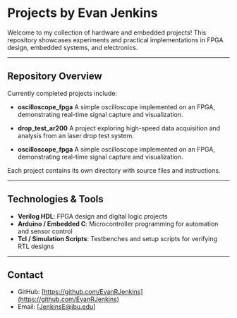 # Projects by Evan Jenkins

Welcome to my collection of hardware and embedded projects! This repository showcases experiments and practical implementations in FPGA design, embedded systems, and electronics.

---

## Repository Overview

Currently completed projects include:

* **oscilloscope\_fpga**
  A simple oscilloscope implemented on an FPGA, demonstrating real-time signal capture and visualization.

* **drop\_test\_ar200**
  A project exploring high-speed data acquisition and analysis from an laser drop test system.

* **oscilloscope\_fpga**
  A simple oscilloscope implemented on an FPGA, demonstrating real-time signal capture and visualization.

Each project contains its own directory with source files and instructions.

---

## Technologies & Tools

* **Verilog HDL**: FPGA design and digital logic projects
* **Arduino / Embedded C**: Microcontroller programming for automation and sensor control
* **Tcl / Simulation Scripts**: Testbenches and setup scripts for verifying RTL designs

---

## Contact

* GitHub: [https://github.com/EvanRJenkins](https://github.com/EvanRJenkins)
* Email: \[[JenkinsE@jbu.edu](mailto:JenkinsE@jbu.edu)]

